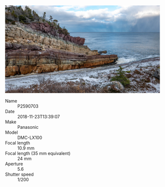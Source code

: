 [![P2590703](/photos/hd/P2590703.jpg)](/photos/full/P2590703.jpg?raw=true)

<dl>
  <dt>Name</dt>
  <dd>P2590703</dd>
  <dt>Date</dt>
  <dd>2018-11-23T13:39:07</dd>
  <dt>Make</dt>
  <dd>Panasonic</dd>
  <dt>Model</dt>
  <dd>DMC-LX100</dd>
  <dt>Focal length</dt>
  <dd>10.9 mm</dd>
  <dt>Focal length (35 mm equivalent)</dt>
  <dd>24 mm</dd>
  <dt>Aperture</dt>
  <dd>5.6</dd>
  <dt>Shutter speed</dt>
  <dd>1/200</dd>
</dl>
